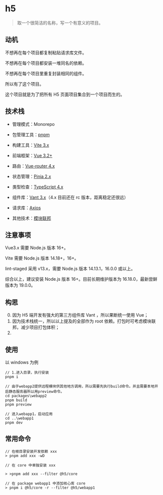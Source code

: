 # h5

> 取一个很简洁的名称，写一个有意义的项目。

## 动机

不想再在每个项目都复制粘贴请求库文件。

不想再在每个项目都安装一堆同名的依赖。

不想再在每个项目里重复封装相同的组件。

所以有了这个项目。

这个项目就是为了把所有 H5 页面项目集合到一个项目而生的。

## 技术栈

- 管理模式：Monorepo
- 包管理工具：[pnpm](https://github.com/pnpm/pnpm)
- 构建工具：[Vite 3.x](https://github.com/vitejs/vite)
- 前端框架：[Vue 3.2+](https://github.com/vuejs/core)
- 路由：[Vue-router 4.x](https://github.com/vuejs/router)
- 状态管理：[Pinia 2.x](https://github.com/vuejs/pinia)
- 类型检查：[TypeScript 4.x](https://github.com/microsoft/TypeScript)
- 组件库：[Vant 3.x](https://github.com/youzan/vant)（4.x 目前还在 rc 版本，距离稳定还很远）
- 请求库：[Axios](https://github.com/axios/axios)

- 其他技术：[模块联邦](https://webpack.docschina.org/concepts/module-federation/)

## 注意事项

Vue3.x 需要 Node.js 版本 16+。

Vite 需要 Node.js 版本 14.18+，16+。

lint-staged 采用 v13.x，需要 Node.js 版本 14.13.1，16.0.0 或以上。

综合以上，建议安装 Node.js 版本 16+。目前长期维护版本为 16.18.0，最新尝鲜版本为 19.0.0。

## 构思

0. 因为 H5 端开发有强大的第三方组件库 Vant ，所以果断统一使用 Vue；
1. 因为技术栈统一，所以以上提及的全部作为 root 依赖。打包时可考虑模块联邦，减少项目打包体积；
2.

## 使用

以 windows 为例

```
// 1.进入目录，执行安装
pnpm i

// 由于webapp2提供远程模块供其他地方调用，所以需要先执行build命令。并且需要本地开启静态服务器所以用preview命令。
cd packages\webapp2
pnpm build
pnpm preview

// 进入webapp1，启动应用
cd ..\webapp1
pnpm dev
```

## 常用命令

```
// 在根目录安装开发依赖 xxx
> pnpm add xxx -wD

// 在 core 中单独安装 xxx

> >pnpm add xxx --filter @h5/core

// 在 package webapp1 中添加核心库 core
> pnpm i @h5/core -r --filter @h5/webapp1
```
